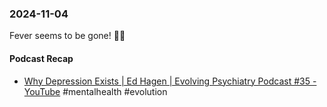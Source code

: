 ### 2024-11-04
Fever seems to be gone! 🕺🏽

#### Podcast Recap
- [Why Depression Exists | Ed Hagen | Evolving Psychiatry Podcast #35 - YouTube](https://www.youtube.com/watch?v=mJ8NoTM1s1c) #mentalhealth #evolution 
